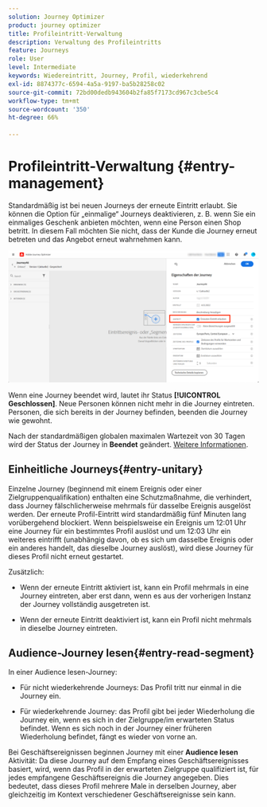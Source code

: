```yaml
---
solution: Journey Optimizer
product: journey optimizer
title: Profileintritt-Verwaltung
description: Verwaltung des Profileintritts
feature: Journeys
role: User
level: Intermediate
keywords: Wiedereintritt, Journey, Profil, wiederkehrend
exl-id: 8874377c-6594-4a5a-9197-ba5b28258c02
source-git-commit: 72bd00dedb943604b2fa85f7173cd967c3cbe5c4
workflow-type: tm+mt
source-wordcount: '350'
ht-degree: 66%

---
```


# Profileintritt-Verwaltung {#entry-management}

Standardmäßig ist bei neuen Journeys der erneute Eintritt erlaubt. Sie können die Option für „einmalige“ Journeys deaktivieren, z. B. wenn Sie ein einmaliges Geschenk anbieten möchten, wenn eine Person einen Shop betritt. In diesem Fall möchten Sie nicht, dass der Kunde die Journey erneut betreten und das Angebot erneut wahrnehmen kann.

![](assets/journey-re-entrance.png)

Wenn eine Journey beendet wird, lautet ihr Status **[!UICONTROL Geschlossen]**. Neue Personen können nicht mehr in die Journey eintreten. Personen, die sich bereits in der Journey befinden, beenden die Journey wie gewohnt.

Nach der standardmäßigen globalen maximalen Wartezeit von 30 Tagen wird der Status der Journey in **Beendet** geändert.  [Weitere Informationen](journey-gs.md#global_timeout).


## Einheitliche Journeys{#entry-unitary}

Einzelne Journey (beginnend mit einem Ereignis oder einer Zielgruppenqualifikation) enthalten eine Schutzmaßnahme, die verhindert, dass Journey fälschlicherweise mehrmals für dasselbe Ereignis ausgelöst werden. Der erneute Profil-Eintritt wird standardmäßig fünf Minuten lang vorübergehend blockiert. Wenn beispielsweise ein Ereignis um 12:01 Uhr eine Journey für ein bestimmtes Profil auslöst und um 12:03 Uhr ein weiteres eintrifft (unabhängig davon, ob es sich um dasselbe Ereignis oder ein anderes handelt, das dieselbe Journey auslöst), wird diese Journey für dieses Profil nicht erneut gestartet.

Zusätzlich:

* Wenn der erneute Eintritt aktiviert ist, kann ein Profil mehrmals in eine Journey eintreten, aber erst dann, wenn es aus der vorherigen Instanz der Journey vollständig ausgetreten ist.

* Wenn der erneute Eintritt deaktiviert ist, kann ein Profil nicht mehrmals in dieselbe Journey eintreten.

## Audience-Journey lesen{#entry-read-segment}

In einer Audience lesen-Journey:

* Für nicht wiederkehrende Journeys: Das Profil tritt nur einmal in die Journey ein.

* Für wiederkehrende Journey: das Profil gibt bei jeder Wiederholung die Journey ein, wenn es sich in der Zielgruppe/im erwarteten Status befindet. Wenn es sich noch in der Journey einer früheren Wiederholung befindet, fängt es wieder von vorne an.

Bei Geschäftsereignissen beginnen Journey mit einer **Audience lesen** Aktivität: Da diese Journey auf dem Empfang eines Geschäftsereignisses basiert, wird, wenn das Profil in der erwarteten Zielgruppe qualifiziert ist, für jedes empfangene Geschäftsereignis die Journey angegeben. Dies bedeutet, dass dieses Profil mehrere Male in derselben Journey, aber gleichzeitig im Kontext verschiedener Geschäftsereignisse sein kann.
